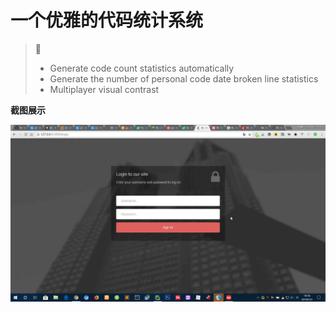 # 一个优雅的代码统计系统 

> 😬
>
> - Generate code count statistics automatically
> - Generate the number of personal code date broken line statistics 
> - Multiplayer visual contrast

**截图展示**

![](https://github.com/newderezzed/My-Code-Statistics-Project/blob/master/gif/2018-07-03_18-56-26.gif?raw=true)
